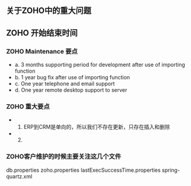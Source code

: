 ## 关于ZOHO中的重大问题

## ZOHO 开始结束时间

### ZOHO Maintenance 要点
* a. 3 months supporting period for development after use of importing function
* b. 1 year bug fix after use of importing function
* c. One year telephone and email support
* d. One year remote desktop support to server

### ZOHO 重大要点
* 1. ERP到CRM是单向的，所以我们不存在更新，只存在插入和删除
* 2.

### ZOHO客户维护的时候主要关注这几个文件
db.properties
zoho.properties
lastExecSuccessTime.properties
spring-quartz.xml